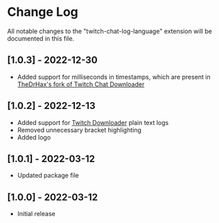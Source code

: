 # Change Log

All notable changes to the "twitch-chat-log-language" extension will be documented in this file.

## [1.0.3] - 2022-12-30
- Added support for milliseconds in timestamps, which are present in [TheDrHax's fork of Twitch Chat Downloader](https://github.com/TheDrHax/Twitch-Chat-Downloader)

## [1.0.2] - 2022-12-13
- Added support for [Twitch Downloader](https://github.com/lay295/TwitchDownloader) plain text logs
- Removed unnecessary bracket highlighting
- Added logo

## [1.0.1] - 2022-03-12
- Updated package file

## [1.0.0] - 2022-03-12
- Initial release
